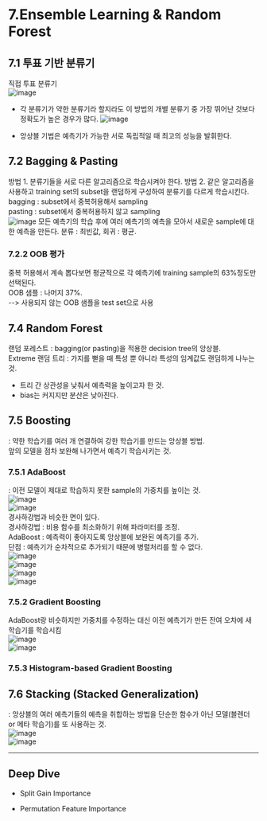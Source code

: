 # 7.Ensemble Learning & Random Forest  
## 7.1 투표 기반 분류기  
직접 투표 분류기  
![image](https://github.com/user-attachments/assets/e918f596-baff-4e92-9159-0d7182506b2f)  
 - 각 분류기가 약한 분류기라 할지라도 이 방법의 개별 분류기 중 가장 뛰어난 것보다 정확도가 높은 경우가 많다.
![image](https://github.com/user-attachments/assets/a3adc128-f179-45a2-b9b1-b3c26fe07bb1)

 - 앙상블 기법은 예측기가 가능한 서로 독립적일 때 최고의 성능을 발휘한다.

## 7.2 Bagging & Pasting
방법 1. 분류기들을 서로 다른 알고리즘으로 학습시켜야 한다.
방법 2. 같은 알고리즘을 사용하고 training set의 subset을 랜덤하게 구성하여 분류기를 다르게 학습시킨다.
  bagging : subset에서 중복허용해서 sampling  
  pasting : subset에서 중복허용하지 않고 sampling  
![image](https://github.com/user-attachments/assets/7407bcb6-b560-446e-bd5d-67460df3d750)
모든 예측기의 학습 후에 여러 예측기의 예측을 모아서 새로운 sample에 대한 예측을 만든다.
분류 : 최빈값, 회귀 : 평균.

### 7.2.2 OOB 평가  
중복 허용해서 계속 뽑다보면 평균적으로 각 예측기에 training sample의 63%정도만 선택된다.  
OOB 샘플 : 나머지 37%.  
 --> 사용되지 않는 OOB 샘플을 test set으로 사용  

## 7.4 Random Forest  
랜덤 포레스트 : bagging(or pasting)을 적용한 decision tree의 앙상블.  
Extreme 랜덤 트리 : 가지를 뻗을 때 특성 뿐 아니라 특성의 임계값도 랜덤하게 나누는 것.  
 - 트리 간 상관성을 낮춰서 예측력을 높이고자 한 것.
 - bias는 커지지만 분산은 낮아진다.

## 7.5 Boosting  
 : 약한 학습기를 여러 개 연결하여 강한 학습기를 만드는 앙상블 방법.  
 앞의 모델을 점차 보완해 나가면서 예측기 학습시키는 것.  

### 7.5.1 AdaBoost  
: 이전 모델이 제대로 학습하지 못한 sample의 가중치를 높이는 것.  
![image](https://github.com/user-attachments/assets/af75b97d-fab2-4f47-b884-96388a9d7e58)  
![image](https://github.com/user-attachments/assets/9c7a60f2-10ae-4e25-b91a-6a9b19102541)  
경사하강법과 비슷한 면이 있다.  
경사하강법 : 비용 함수를 최소화하기 위해 파라미터를 조정.  
AdaBoost : 예측력이 좋아지도록 앙상블에 보완된 예측기를 추가.  
단점 : 예측기가 순차적으로 추가되기 때문에 병렬처리를 할 수 없다.  
![image](https://github.com/user-attachments/assets/47223eaf-2420-4911-855d-146119670668)  
![image](https://github.com/user-attachments/assets/41557ae1-d126-4481-9566-1e7d42eb681e)  
![image](https://github.com/user-attachments/assets/53d6842e-01ba-4f38-af98-9889d6d5fb2a)  
![image](https://github.com/user-attachments/assets/43d1fe1d-f3a8-43ed-8893-a0f852cb3b0a)  

### 7.5.2 Gradient Boosting  
AdaBoost랑 비슷하지만 가중치를 수정하는 대신 이전 예측기가 만든 잔여 오차에 새 학습기를 학습시킴  
![image](https://github.com/user-attachments/assets/cea39137-8b46-4866-9492-08bc0daa98eb)  
![image](https://github.com/user-attachments/assets/62c3fc2e-b073-49f8-b285-41c515f9ef67)  

### 7.5.3 Histogram-based Gradient Boosting  

## 7.6 Stacking (Stacked Generalization)  
 : 앙상블의 여러 예측기들의 예측을 취합하는 방법을 단순한 함수가 아닌 모델(블렌더 or 메타 학습기)를 또 사용하는 것.  
 ![image](https://github.com/user-attachments/assets/ef62127d-5ee1-4ad5-a711-aa0d30a7a343)  
 ![image](https://github.com/user-attachments/assets/2c01d95f-512f-437b-8260-7352d4119ae9)    

***

## Deep Dive  
 - Split Gain Importance

 - Permutation Feature Importance
 




